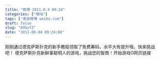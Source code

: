 ```yaml
---
title: "微博 2011.8.4 09:24"
categories: ["嘀咕"]
tags: ["来自微博 weibo.com"]
draft: false
slug: "A9bvYZ"
date: "2011-08-04 09:24:00"
---
```


<p>刚刚通过德克萨斯扑克的新手教程领取了免费筹码，水平大有提升哦，快来挑战吧！ 德克萨斯扑克新鲜事聪明人的游戏，挑战您的智商！开始游戏O网页链接 ​​​​</p>
